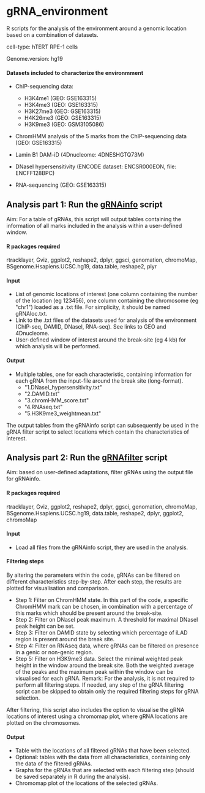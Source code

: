 # gRNA_environment

R scripts for the analysis of the environment around a genomic location based on a combination of datasets. 

cell-type: hTERT RPE-1 cells

Genome.version: hg19

#### Datasets included to characterize the environmment
- ChIP-sequencing data:
  - H3K4me1 (GEO: GSE163315)
  - H3K4me3 (GEO: GSE163315)
  - H3K27me3 (GEO: GSE163315)
  - H4K26me3 (GEO: GSE163315)
  - H3K9me3 (GEO: GSM3105086) 

- ChromHMM analysis of the 5 marks from the ChIP-sequencing data (GEO: GSE163315)
- Lamin B1 DAM-iD (4Dnucleome: 4DNESHGTQ73M)
- DNaseI hypersensitivity (ENCODE dataset: ENCSR000EON, file: ENCFF128BPC)
- RNA-sequencing (GEO: GSE163315) 


## Analysis part 1: Run the [gRNAinfo](https://github.com/eskoeleman/gRNA_environment/blob/30425e7ab38baeb6bb9d0dddc418f33d8e29f45d/single_cutter_gRNAinfo_final.R) script

Aim: For a table of gRNAs, this script will output tables containing the information of all marks included in the analysis within a user-defined window.

#### R packages required
rtracklayer, Gviz, ggplot2, reshape2, dplyr, ggsci, genomation, chromoMap, BSgenome.Hsapiens.UCSC.hg19, data.table, reshape2, plyr

#### Input
- List of genomic locations of interest (one column containing the number of the location (eg 123456), one column containing the chromosome (eg "chr1") loaded as a .txt file. For simplicity, it should be named gRNAloc.txt. 
- Link to the .txt files of the datasets used for analysis of the environment (ChIP-seq, DAMID, DNaseI, RNA-seq). See links to GEO and 4Dnucleome. 
- User-defined window of interest around the break-site (eg 4 kb) for which analysis will be performed.

#### Output
- Multiple tables, one for each characteristic, containing information for each gRNA from the input-file around the break site (long-format). 
  - "1.DNaseI_hypersensitivity.txt"
  - "2.DAMID.txt"
  - "3.chromHMM_score.txt"
  - "4.RNAseq.txt"
  - "5.H3K9me3_weightmean.txt"

The output tables from the gRNAinfo script can subsequently be used in the gRNA filter script to select locations which contain the characteristics of interest. 


## Analysis part 2: Run the [gRNAfilter](https://github.com/eskoeleman/gRNA_environment/blob/30425e7ab38baeb6bb9d0dddc418f33d8e29f45d/single_cutter_gRNAfilter_final.R) script
Aim: based on user-defined adaptations, filter gRNAs using the output file for gRNAinfo.

#### R packages required
rtracklayer, Gviz, ggplot2, reshape2, dplyr, ggsci, genomation, chromoMap, BSgenome.Hsapiens.UCSC.hg19, data.table, reshape2, dplyr, ggplot2, chromoMap

#### Input
- Load all files from the gRNAinfo script, they are used in the analysis.

#### Filtering steps
By altering the parameters within the code, gRNAs can be filtered on different characteristics step-by-step. After each step, the results are plotted for visualisation and comparison. 
- Step 1: Filter on ChromHMM state. In this part of the code, a specific ChromHMM mark can be chosen, in combination with a percentage of this marks which should be present around the break-site. 
- Step 2: Filter on DNaseI peak maximum. A threshold for maximal DNaseI peak height can be set. 
- Step 3: Filter on DAMID state by selecting which percentage of iLAD region is present around the break site.
- Step 4: Filter on RNAseq data, where gRNAs can be filtered on presence in a genic or non-genic region.
- Step 5: Filter on H3K9me3 data. Select the minimal weighted peak height in the window around the break site. Both the weighted average of the peaks and the maximum peak within the window can be visualised for each gRNA. 
Remark: For the analysis, it is not required to perform all filtering steps. If needed, any step of the gRNA filtering script can be skipped to obtain only the required filtering steps for gRNA selection. 

After filtering, this script also includes the option to visualise the gRNA locations of interest using a chromomap plot, where gRNA locations are plotted on the chromosomes.

#### Output
- Table with the locations of all filtered gRNAs that have been selected.
- Optional: tables with the data from all characteristics, containing only the data of the filtered gRNAs.
- Graphs for the gRNAs that are selected with each filtering step (should be saved separately in R during the analysis).
- Chromomap plot of the locations of the selected gRNAs.
